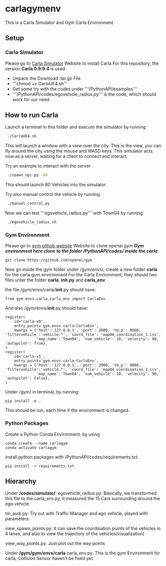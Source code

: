 # carlagymenv

This is a Carla Simulator and Gym Carla Environment 

## Setup 
### Carla Simulator 
Please go to [Carla Simulator](https://github.com/carla-simulator/carla) Website to install Carla 
For this repository, the version **Carla 0.9.9.4** is used. 

- Unpack the Download .tar.gz File 
- '''chmod +x CarlaUE4.sh''' 
- Get some try with the codes under '''/PythonAPI/examples''' 
- '''/PythonAPI/codes/egovehicle_radius.py''' is the code, which should work for our need. 

How to run Carla 
----------------

Launch a terminal in this folder and execute the simulator by running 

```sh
 ./CarlaUE4.sh
```

This will launch a window with a view over the city. This is the view, you can fly around the city using the mouse and WASD keys. 
This simulator acts now as a server, waiting for a client to connect and interact. 

Try an example to interact with the server 

```sh
 ./spawn_npc.py -80
```

This should launch 80 Vehicles into the simulator. 

Try also manual control the vehicle by running 

```sh
 ./manual_control.py
```

Now we can test '''egovehicle_radius.py''' with Town04 by running 

```sh
 ./egovehicle_radius.sh 
```

### Gym Environment 
Please go to [gym github website](https://github.com/openai/gym) Website to clone openai gym 
***Gym environment here clone to the folder /PythonAPI/codes/ inside the carla*** 

```
git clone https://github.com/openai/gym 
```

Now go inside the gym folder under /gym/envs/, create a new folder **carla** for the carla gym environment 
For the Carla Environment, they should two files unter the folder **carla**, **__init__.py** and **carla_env** 

the file /gym/envs/carla/__init__.py should have: 
```
from gym.envs.carla.carla_env import CarlaEnv
```

And also /gym/envs/__init__.py should have:  
```
register(
    id='carla-v0',
    entry_point='gym.envs.carla:CarlaEnv',
    kwargs = {'host':'127.0.0.1', 'port': 2000, 'tm_p': 8000, 'filtervehicle':'vehicle.*', 'coord_file': 'map04_coordination_1.csv',
              'map_name':'Town04', 'num_vehicle': 10, 'velocity': 80, 'autopilot': True},
)
register(
    id='carla-v1',
    entry_point='gym.envs.carla:CarlaEnv',
    kwargs = {'host':'127.0.0.1', 'port': 2000, 'tm_p': 8000, 'filtervehicle':'vehicle.*', 'coord_file': 'map04_coordination_1.csv',
              'map_name':'Town04', 'num_vehicle': 10, 'velocity': 90, 'autopilot': False},
)
```

Under /gym/ in terminal, by running:
```
pip install -e .
```
This should be run, each time if the environment is changed.
### Python Packages 
Create a Python Conda Environment, by using 
```
conda create --name carlagym 
conda activate carlagym
```

install python packages with /PythonAPI/codes/requirements.txt: 
```
pip install -r requirements.txt
```
## Hierarchy 
Under **/codes/simulate/**: 
egovehicle_radius.py: 
Basically, we transformed this file to the carla_env.py, it measured the 15 Cars surrounding around the ego vehicle. 

tm_audi.py: 
Try out with Traffic Manager and ego vehicle, played with parameters. 

view_spawn_points.py: 
It can save the coordination points of the vehicles in 4 lanes, and also to view the trajectory of the vehicles(visualization) 

view_way_points.py: 
Just plot out the way points 

Under **/gym/gym/envs/carla**
carla_env.py: 
This is the gym Environment for carla, Collision Sensor haven't be fixed yet.
